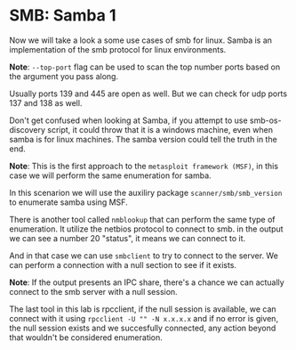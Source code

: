 # SMB: Samba 1

Now we will take a look a some use cases of smb for linux. Samba is an implementation of the smb protocol for linux environments.

**Note**: `--top-port` flag can be used to scan the top number ports based on the argument you pass along.

Usually ports 139 and 445 are open as well. But we can check for udp ports 137 and 138 as well.

Don't get confused when looking at Samba, if you attempt to use smb-os-discovery script, it could throw that it is a windows machine, even when samba is for linux machines. The samba version could tell the truth in the end.

**Note**: This is the first approach to the `metasploit framework (MSF)`, in this case we will perform the same enumeration for samba.

In this scenarion we will use the auxiliry package `scanner/smb/smb_version` to enumerate samba using MSF.

There is another tool called `nmblookup` that can perform the same type of enumeration. It utilize the netbios protocol to connect to smb. in the output we can see a number 20 "status", it means we can connect to it.

And in that case we can use `smbclient` to try to connect to the server. We can perform a connection with a null section to see if it exists. 

**Note**: If the output presents an IPC share, there's a chance we can actually connect to the smb server with a null session.

The last tool in this lab is rpcclient, if the null session is available, we can connect with it using `rpcclient -U "" -N x.x.x.x` and if no error is given, the null session exists and we succesfully connected, any action beyond that wouldn't be considered enumeration.